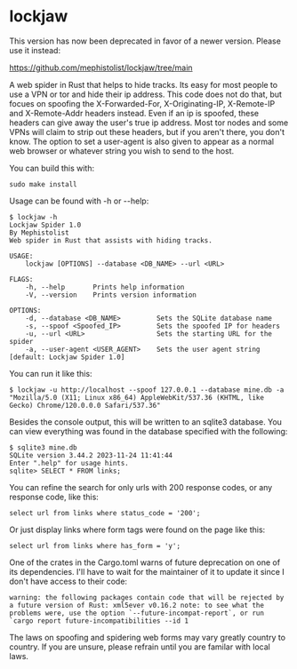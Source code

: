 # lockjaw

This version has now been deprecated in favor of a newer version. Please use it instead:

https://github.com/mephistolist/lockjaw/tree/main

A web spider in Rust that helps to hide tracks. Its easy for most people to use a VPN or tor and hide their ip address. This code does not do that, but focues on spoofing the X-Forwarded-For, X-Originating-IP, X-Remote-IP and X-Remote-Addr headers instead. Even if an ip is spoofed, these headers can give away the user's true ip address. Most tor nodes and some VPNs will claim to strip out these headers, but if you aren't there, you don't know. The option to set a user-agent is also given to appear as a normal web browser or whatever string you wish to send to the host.

You can build this with:

```sudo make install```

Usage can be found with -h or --help:

```
$ lockjaw -h             
Lockjaw Spider 1.0
By Mephistolist
Web spider in Rust that assists with hiding tracks.

USAGE:
    lockjaw [OPTIONS] --database <DB_NAME> --url <URL>

FLAGS:
    -h, --help       Prints help information
    -V, --version    Prints version information

OPTIONS:
    -d, --database <DB_NAME>         Sets the SQLite database name
    -s, --spoof <Spoofed_IP>         Sets the spoofed IP for headers
    -u, --url <URL>                  Sets the starting URL for the spider
    -a, --user-agent <USER_AGENT>    Sets the user agent string [default: Lockjaw Spider 1.0]
```

You can run it like this:

```
$ lockjaw -u http://localhost --spoof 127.0.0.1 --database mine.db -a "Mozilla/5.0 (X11; Linux x86_64) AppleWebKit/537.36 (KHTML, like Gecko) Chrome/120.0.0.0 Safari/537.36"
```

Besides the console output, this will be written to an sqlite3 database. You can view everything was found in the database specified with the following:

```
$ sqlite3 mine.db                                                                   
SQLite version 3.44.2 2023-11-24 11:41:44
Enter ".help" for usage hints.
sqlite> SELECT * FROM links;
```

You can refine the search for only urls with 200 response codes, or any response code, like this:

```select url from links where status_code = '200';```

Or just display links where form tags were found on the page like this:

```select url from links where has_form = 'y';```

One of the crates in the Cargo.toml warns of future deprecation on one of its dependencies. I'll have to wait for the maintainer of it to update it since I don't have access to their code:

```
warning: the following packages contain code that will be rejected by a future version of Rust: xml5ever v0.16.2 note: to see what the problems were, use the option `--future-incompat-report`, or run `cargo report future-incompatibilities --id 1
```

The laws on spoofing and spidering web forms may vary greatly country to country. If you are unsure, please refrain until you are familar with local laws. 
